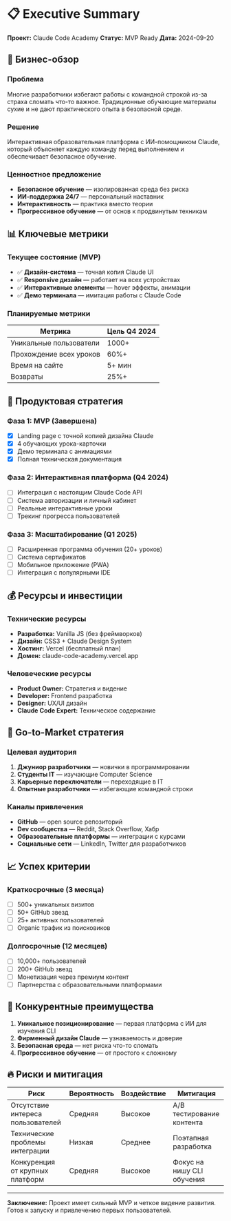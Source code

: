# 📋 Executive Summary

**Проект:** Claude Code Academy
**Статус:** MVP Ready
**Дата:** 2024-09-20

## 🎯 Бизнес-обзор

### Проблема
Многие разработчики избегают работы с командной строкой из-за страха сломать что-то важное. Традиционные обучающие материалы сухие и не дают практического опыта в безопасной среде.

### Решение
Интерактивная образовательная платформа с ИИ-помощником Claude, который объясняет каждую команду перед выполнением и обеспечивает безопасное обучение.

### Ценностное предложение
- **Безопасное обучение** — изолированная среда без риска
- **ИИ-поддержка 24/7** — персональный наставник
- **Интерактивность** — практика вместо теории
- **Прогрессивное обучение** — от основ к продвинутым техникам

## 📊 Ключевые метрики

### Текущее состояние (MVP)
- ✅ **Дизайн-система** — точная копия Claude UI
- ✅ **Responsive дизайн** — работает на всех устройствах
- ✅ **Интерактивные элементы** — hover эффекты, анимации
- ✅ **Демо терминала** — имитация работы с Claude Code

### Планируемые метрики
| Метрика | Цель Q4 2024 |
|---------|--------------|
| Уникальные пользователи | 1000+ |
| Прохождение всех уроков | 60%+ |
| Время на сайте | 5+ мин |
| Возвраты | 25%+ |

## 🎨 Продуктовая стратегия

### Фаза 1: MVP (Завершена)
- [x] Landing page с точной копией дизайна Claude
- [x] 4 обучающих урока-карточки
- [x] Демо терминала с анимациями
- [x] Полная техническая документация

### Фаза 2: Интерактивная платформа (Q4 2024)
- [ ] Интеграция с настоящим Claude Code API
- [ ] Система авторизации и личный кабинет
- [ ] Реальные интерактивные уроки
- [ ] Трекинг прогресса пользователей

### Фаза 3: Масштабирование (Q1 2025)
- [ ] Расширенная программа обучения (20+ уроков)
- [ ] Система сертификатов
- [ ] Мобильное приложение (PWA)
- [ ] Интеграция с популярными IDE

## 💰 Ресурсы и инвестиции

### Технические ресурсы
- **Разработка:** Vanilla JS (без фреймворков)
- **Дизайн:** CSS3 + Claude Design System
- **Хостинг:** Vercel (бесплатный план)
- **Домен:** claude-code-academy.vercel.app

### Человеческие ресурсы
- **Product Owner:** Стратегия и видение
- **Developer:** Frontend разработка
- **Designer:** UX/UI дизайн
- **Claude Code Expert:** Техническое содержание

## 🚀 Go-to-Market стратегия

### Целевая аудитория
1. **Джуниор разработчики** — новички в программировании
2. **Студенты IT** — изучающие Computer Science
3. **Карьерные переключатели** — переходящие в IT
4. **Опытные разработчики** — избегающие командной строки

### Каналы привлечения
- **GitHub** — open source репозиторий
- **Dev сообщества** — Reddit, Stack Overflow, Хабр
- **Образовательные платформы** — интеграции с курсами
- **Социальные сети** — LinkedIn, Twitter для разработчиков

## 📈 Успех критерии

### Краткосрочные (3 месяца)
- [ ] 500+ уникальных визитов
- [ ] 50+ GitHub звезд
- [ ] 25+ активных пользователей
- [ ] Organic трафик из поисковиков

### Долгосрочные (12 месяцев)
- [ ] 10,000+ пользователей
- [ ] 200+ GitHub звезд
- [ ] Монетизация через премиум контент
- [ ] Партнерства с образовательными платформами

## 🎯 Конкурентные преимущества

1. **Уникальное позиционирование** — первая платформа с ИИ для изучения CLI
2. **Фирменный дизайн Claude** — узнаваемость и доверие
3. **Безопасная среда** — нет риска что-то сломать
4. **Прогрессивное обучение** — от простого к сложному

## 🔥 Риски и митигация

| Риск | Вероятность | Воздействие | Митигация |
|------|-------------|-------------|-----------|
| Отсутствие интереса пользователей | Средняя | Высокое | A/B тестирование контента |
| Технические проблемы интеграции | Низкая | Среднее | Поэтапная разработка |
| Конкуренция от крупных платформ | Средняя | Высокое | Фокус на нишу CLI обучения |

---

**Заключение:** Проект имеет сильный MVP и четкое видение развития. Готов к запуску и привлечению первых пользователей.